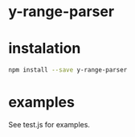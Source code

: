 
y-range-parser
=============


# instalation


```sh
npm install --save y-range-parser
```

# examples

See test.js for examples.



